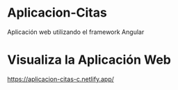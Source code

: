 # Aplicacion-Citas
Aplicación web utilizando el framework Angular

# Visualiza la Aplicación Web
https://aplicacion-citas-c.netlify.app/